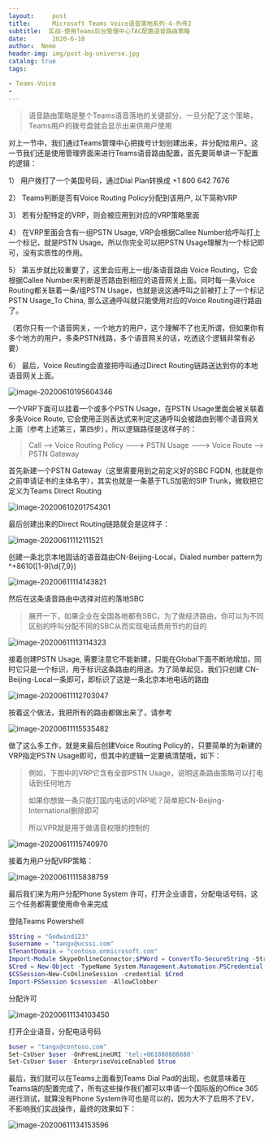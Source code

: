 ```yaml
---
layout:     post
title:      Microsoft Teams Voice语音落地系列-4-外传2
subtitle:  实战-使用Teams后台管理中心TAC配置语音路由策略
date:       2020-6-10
author:  Nemo
header-img: img/post-bg-universe.jpg
catalog: true
tags:

- Teams-Voice
- 
---
```


> 语音路由策略是整个Teams语音落地的关键部分，一旦分配了这个策略，Teams用户的拨号盘就会显示出来供用户使用

对上一节中，我们通过Teams管理中心把拨号计划创建出来，并分配给用户。这一节我们还是使用管理界面来进行Teams语音路由配置，首先要简单讲一下配置的逻辑：

1）  用户拨打了一个美国号码，通过Dial Plan转换成 +1 800 642 7676

2）  Teams判断是否有Voice Routing Policy分配到该用户, 以下简称VRP

3）  若有分配特定的VRP，则会被应用到对应的VRP策略里面

4）  在VRP里面会含有一组PSTN Usage, VRP会根据Callee Number给呼叫打上一个标记，就是PSTN Usage。所以你完全可以把PSTN Usage理解为一个标记即可，没有实质性的作用。

5）  第五步就比较重要了，这里会应用上一组/条语音路由 Voice Routing，它会根据Callee  Number来判断是否路由到相应的语音网关上面。同时每一条Voice Routing都关联着一条/组PSTN  Usage，也就是说这通呼叫之前被打上了一个标记PSTN Usage_To China, 那么这通呼叫就只能使用对应的Voice  Routing进行路由了。

（若你只有一个语音网关，一个地方的用户，这个理解不了也无所谓，但如果你有多个地方的用户，多条PSTN线路，多个语音网关的话，吃透这个逻辑非常有必要）

6）  最后，Voice Routing会直接把呼叫通过Direct Routing链路送达到你的本地语音网关上面。

![image-20200610195604346](https://cdn.jsdelivr.net/gh/tangx007/tangx007.github.io/img/image-20200610195604346.png)

一个VRP下面可以挂着一个或多个PSTN Usage，在PSTN Usage里面会被关联着多条Voice Route, 它会使用正则表达式来判定这通呼叫会被路由到哪个语音网关上面（参考上述第三，第四步），所以逻辑路径是这样子的：

> Call --> Voice Routing Policy ---> PSTN Usage ---> Voice Route --> PSTN Gateway

首先新建一个PSTN Gateway（这里需要用到之前定义好的SBC FQDN, 也就是你之前申请证书的主体名字），其实也就是一条基于TLS加密的SIP Trunk，微软把它定义为Teams Direct Routing

![image-20200610201754301](https://cdn.jsdelivr.net/gh/tangx007/tangx007.github.io/img/image-20200610201754301.png)

最后创建出来的Direct Routing链路就会是这样子：

![image-20200611112111521](https://cdn.jsdelivr.net/gh/tangx007/tangx007.github.io/img/image-20200611112111521.png)



创建一条北京本地固话的语音路由CN-Beijing-Local，Dialed number pattern为^\+8610([1-9]\d{7,9})

![image-20200611114143821](https://cdn.jsdelivr.net/gh/tangx007/tangx007.github.io/img/image-20200611114143821.png)

然后在这条语音路由中选择对应的落地SBC

> 展开一下，如果企业在全国各地都有SBC，为了做经济路由，你可以为不同区别的呼叫分配不同的SBC从而实现电话费用节约的目的

![image-20200611113114323](https://cdn.jsdelivr.net/gh/tangx007/tangx007.github.io/img/image-20200611113114323.png)

接着创建PSTN Usage,  需要注意它不能新建，只能在Global下面不断地增加，同时它只是一个标识，用于标识这条路由的用途。为了简单起见，我们只创建 CN-Beijing-Local一条即可，即标识了这是一条北京本地电话的路由

![image-20200611112703047](https://cdn.jsdelivr.net/gh/tangx007/tangx007.github.io/img/image-20200611112703047.png)

按着这个做法，我把所有的路由都做出来了，请参考

![image-20200611115535482](https://cdn.jsdelivr.net/gh/tangx007/tangx007.github.io/img/image-20200611115535482.png)

做了这么多工作，就是来最后创建Voice Routing Policy的，只要简单的为新建的VRP指定PSTN Usage即可，但其中的逻辑一定要搞清楚哦，如下：

> 例如，下图中的VRP它含有全部PSTN Usage，说明这条路由策略可以打电话到任何地方
>
> 如果你想做一条只能打国内电话的VRP呢？简单把CN-Beijing-International删除即可
>
> 所以VPR就是用于做语音权限的控制的

![image-20200611115740970](https://cdn.jsdelivr.net/gh/tangx007/tangx007.github.io/img/image-20200611115740970.png)

接着为用户分配VRP策略：

![image-20200611115838759](C:\Users\Nemo\AppData\Roaming\Typora\typora-user-images\image-20200611115838759.png)

最后我们来为用户分配Phone System 许可，打开企业语音，分配电话号码，这三个任务都需要使用命令来完成

登陆Teams Powershell

```powershell
$String = "Godwind123"
$username = "tangx@ucssi.com"
$TenantDomain = "contoso.onmicrosoft.com"
Import-Module SkypeOnlineConnector;$PWord = ConvertTo-SecureString -String $String -AsPlainText -Force;
$Cred = New-Object -TypeName System.Management.Automation.PSCredential -ArgumentList $username, $PWord;
$CSSession=New-CsOnlineSession -credential $Cred
Import-PSSession $cssession -AllowClobber
```

分配许可

![image-20200611134103450](https://cdn.jsdelivr.net/gh/tangx007/tangx007.github.io/img/image-20200611134103450.png)

打开企业语音，分配电话号码

```powershell
$user = "tangx@contoso.com"
Set-CsUser $user -OnPremLineURI 'tel:+861088888888'
Set-CsUser $user -EnterpriseVoiceEnabled $true
```

最后，我们就可以在Teams上面看到Teams Dial  Pad的出现，也就意味着在Teams端的配置完成了，所有这些操作我们都可以申请一个国际版的Office 365进行测试，就算没有Phone  System许可也是可以的，因为大不了启用不了EV，不影响我们实战操作，最终的效果如下：

![image-20200611134153596](https://cdn.jsdelivr.net/gh/tangx007/tangx007.github.io/img/image-20200611134153596.png)